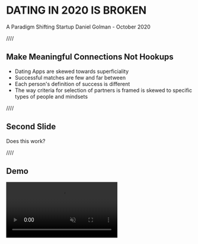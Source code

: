 DATING IN 2020 IS BROKEN
===============

A Paradigm Shifting Startup
Daniel Golman - October 2020

////

Make Meaningful Connections Not Hookups
-----------

* Dating Apps are skewed towards superficiality
* Successful matches are few and far between
* Each person's definition of success is different
* The way criteria for selection of partners is framed is skewed to specific types of people and mindsets

////

Second Slide
------------

Does this work?

////

Demo
------------

<div id="videoplayer"><video controls muted autoplay src="assets/dating_concept_v1.mov" frameborder="0" allowfullscreen></video></div>

